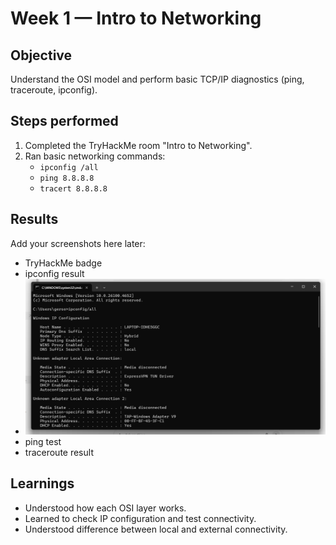 # Week 1 — Intro to Networking

## Objective
Understand the OSI model and perform basic TCP/IP diagnostics (ping, traceroute, ipconfig).

## Steps performed
1. Completed the TryHackMe room "Intro to Networking".
2. Ran basic networking commands:
   - `ipconfig /all`
   - `ping 8.8.8.8`
   - `tracert 8.8.8.8`

## Results   
Add your screenshots here later:
- TryHackMe badge  
- ipconfig result
- ![ipconfig result](screenshots/week1-ipconfig.png) 
- ping test  
- traceroute result



## Learnings
- Understood how each OSI layer works.  
- Learned to check IP configuration and test connectivity.  
- Understood difference between local and external connectivity.






